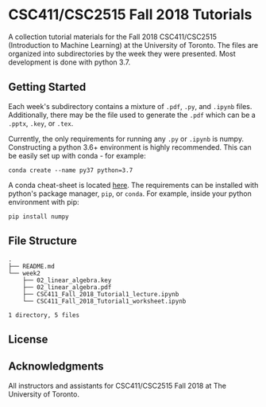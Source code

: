 # CSC411/CSC2515 Fall 2018 Tutorials
A collection tutorial materials for the Fall 2018 CSC411/CSC2515 (Introduction to Machine Learning) at the University of Toronto.
The files are organized into subdirectories by the week they were presented.
Most development is done with python 3.7.

## Getting Started

Each week's subdirectory contains a mixture of `.pdf`, `.py`, and `.ipynb` files. 
Additionally, there may be the file used to generate the `.pdf` which can be a `.pptx`, `.key`, or `.tex`.

Currently, the only requirements for running any `.py` or `.ipynb` is numpy.
Constructing a python 3.6+ environment is highly recommended.
This can be easily set up with conda - for example:
```
conda create --name py37 python=3.7
```
A conda cheat-sheet is located [here](https://conda.io/docs/_downloads/conda-cheatsheet.pdf).
The requirements can be installed with python's package manager, `pip`, or `conda`.
For example, inside your python environment with pip:
```
pip install numpy
```


## File Structure
```
.
├── README.md
└── week2
    ├── 02_linear_algebra.key
    ├── 02_linear_algebra.pdf
    ├── CSC411_Fall_2018_Tutorial1_lecture.ipynb
    └── CSC411_Fall_2018_Tutorial1_worksheet.ipynb

1 directory, 5 files
```

## License

## Acknowledgments

All instructors and assistants for CSC411/CSC2515 Fall 2018 at The University of Toronto.